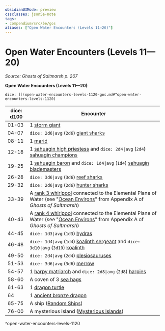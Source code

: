 ```yaml
---
obsidianUIMode: preview
cssclasses: json5e-note
tags:
- compendium/src/5e/gos
aliases: ["Open Water Encounters (Levels 11—20)"]
---
```

# Open Water Encounters (Levels 11—20)
*Source: Ghosts of Saltmarsh p. 207* 

**Open Water Encounters (Levels 11—20)**

`dice: [](open-water-encounters-levels-1120-gos.md#^open-water-encounters-levels-1120)`

| dice: d100 | Encounter |
|------------|-----------|
| 01-03 | 1 [storm giant](compendium/bestiary/giant/storm-giant.md) |
| 04-07 | `dice: 2d6\|avg` (`2d6`) [giant sharks](compendium/bestiary/beast/giant-shark.md) |
| 08-11 | 1 [marid](compendium/bestiary/elemental/marid.md) |
| 12-18 | 1 [sahuagin high priestess](compendium/bestiary/humanoid/sahuagin-high-priestess-gos.md) and `dice: 2d4\|avg` (`2d4`) [sahuagin champions](compendium/bestiary/humanoid/sahuagin-champion-gos.md) |
| 19-25 | 1 [sahuagin baron](compendium/bestiary/humanoid/sahuagin-baron.md) and `dice: 1d4\|avg` (`1d4`) [sahuagin blademasters](compendium/bestiary/humanoid/sahuagin-blademaster-gos.md) |
| 26-28 | `dice: 3d6\|avg` (`3d6`) [reef sharks](compendium/bestiary/beast/reef-shark.md) |
| 29-32 | `dice: 2d6\|avg` (`2d6`) [hunter sharks](compendium/bestiary/beast/hunter-shark.md) |
| 33-39 | A [rank 3 whirlpool](compendium/tables/whirlpools-whirlpool-rank-gos.md) connected to the Elemental Plane of Water (see "[Ocean Environs](/compendium/rules/variant-rules/ocean-environs-gos.md)" from Appendix A of *Ghosts of Saltmarsh*) |
| 40-43 | A [rank 4 whirlpool](compendium/tables/whirlpools-whirlpool-rank-gos.md) connected to the Elemental Plane of Water (see "[Ocean Environs](/compendium/rules/variant-rules/ocean-environs-gos.md)" from Appendix A of *Ghosts of Saltmarsh*) |
| 44-45 | `dice: 1d3\|avg` (`1d3`) [hydras](compendium/bestiary/monstrosity/hydra.md) |
| 46-48 | `dice: 1d4\|avg` (`1d4`) [koalinth sergeant](compendium/bestiary/humanoid/koalinth-sergeant-gos.md) and `dice: 3d10\|avg` (`3d10`) [koalinth](compendium/bestiary/humanoid/koalinth-gos.md) |
| 49-50 | `dice: 2d4\|avg` (`2d4`) [plesiosauruses](compendium/bestiary/beast/plesiosaurus.md) |
| 51-53 | `dice: 3d6\|avg` (`3d6`) [merrow](compendium/bestiary/monstrosity/merrow.md) |
| 54-57 | 1 [harpy matriarch](compendium/bestiary/monstrosity/harpy-matriarch-gos.md) and `dice: 2d8\|avg` (`2d8`) [harpies](compendium/bestiary/monstrosity/harpy.md) |
| 58-60 | A coven of 3 [sea hags](compendium/bestiary/fey/sea-hag.md) |
| 61-63 | 1 [dragon turtle](compendium/bestiary/dragon/dragon-turtle.md) |
| 64 | 1 [ancient bronze dragon](compendium/bestiary/dragon/ancient-bronze-dragon.md) |
| 65-75 | A ship ([Random Ships](/compendium/rules/variant-rules/random-ships-gos.md)) |
| 76-00 | A mysterious island ([Mysterious Islands](/compendium/rules/variant-rules/mysterious-islands-gos.md)) |
^open-water-encounters-levels-1120
